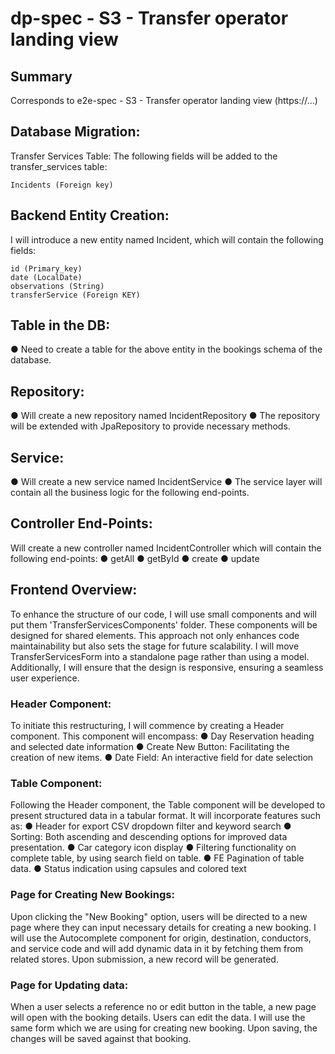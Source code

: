 # dp-spec - S3 - Transfer operator landing view
## Summary
Corresponds to e2e-spec - S3 - Transfer operator landing view (https://...)

## Database Migration: 
Transfer Services Table:
The following fields will be added to the transfer_services table:
```
Incidents (Foreign key)
```

## Backend Entity Creation:
I will introduce a new entity named Incident, which will contain the following fields:
 
```
id (Primary_key)
date (LocalDate)
observations (String)
transferService (Foreign KEY)
```

## Table in the DB:
● Need to create a table for the above entity in the bookings schema of the database.

## Repository:
● Will create a new repository named IncidentRepository
● The repository will be extended with JpaRepository to provide necessary methods.

## Service:
● Will create a new service named IncidentService
● The service layer will contain all the business logic for the following end-points.

## Controller End-Points:
Will create a new controller named IncidentController which will contain the following end-points:
● getAll
● getById
● create
● update

## Frontend Overview:
To enhance the structure of our code, I will use small components and will put them 'TransferServicesComponents' folder. These components will be designed for shared elements. This approach not only enhances code maintainability but also sets the stage for future scalability. I will move TransferServicesForm into a standalone page rather than using a model. Additionally, I will ensure that the design is responsive, ensuring a seamless user experience.

### Header Component:
To initiate this restructuring, I will commence by creating a Header component. This component will encompass:
● Day Reservation heading and selected date information
● Create New Button: Facilitating the creation of new items.
● Date Field: An interactive field for date selection

### Table Component:
Following the Header component, the Table component will be developed to present structured data in a tabular format. It will incorporate features such as:
● Header for export CSV dropdown filter and keyword search
● Sorting: Both ascending and descending options for improved data presentation.
● Car category icon display
● Filtering functionality on complete table, by using search field on table.
● FE Pagination of table data.
● Status indication using capsules and colored text

### Page for Creating New Bookings:
Upon clicking the "New Booking" option, users will be directed to a new page where they can input necessary details for creating a new booking. I will use the Autocomplete component for origin, destination, conductors, and service code and will add dynamic data in it by fetching them from related stores. Upon submission, a new record will be generated.

### Page for Updating data:
When a user selects a reference no or edit button in the table, a new page will open with the booking details. Users can edit the data. I will use the same form which we are using for creating new booking. Upon saving, the changes will be saved against that booking.
